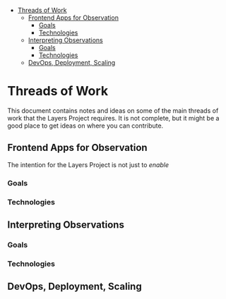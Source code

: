 - [Threads of Work](#threads-of-work)
  - [Frontend Apps for Observation](#frontend-apps-for-observation)
    - [Goals](#goals)
    - [Technologies](#technologies)
  - [Interpreting Observations](#interpreting-observations)
    - [Goals](#goals-1)
    - [Technologies](#technologies-1)
  - [DevOps, Deployment, Scaling](#devops-deployment-scaling)

# Threads of Work
This document contains notes and ideas on some of the main threads of work that the Layers Project requires. It is not complete, but it might be a good place to get ideas on where you can contribute.

## Frontend Apps for Observation
The intention for the Layers Project is not just to *enable* 

### Goals

### Technologies

## Interpreting Observations

### Goals 

### Technologies

## DevOps, Deployment, Scaling
